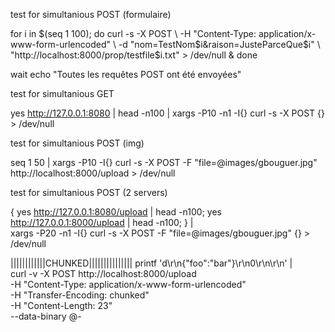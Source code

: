test for simultanious POST (formulaire)

for i in $(seq 1 100); do
  curl -s -X POST \
    -H "Content-Type: application/x-www-form-urlencoded" \
    -d "nom=TestNom$i&raison=JusteParceQue$i" \
    "http://localhost:8000/prop/testfile$i.txt" > /dev/null &
done

wait
echo "Toutes les requêtes POST ont été envoyées"

test for simultanious GET 

yes http://127.0.0.1:8080 | head -n100 | xargs -P10 -n1 -I{} curl -s -X POST {} > /dev/null


test for simultanious POST (img)

seq 1 50 | xargs -P10 -I{} curl -s -X POST -F "file=@images/gbouguer.jpg" http://localhost:8000/upload > /dev/null

 test for simultanious POST (2 servers)
 
{ yes http://127.0.0.1:8080/upload | head -n100; yes http://127.0.0.1:8000/upload | head -n100; } | \
xargs -P20 -n1 -I{} curl -s -X POST -F "file=@images/gbouguer.jpg" {} > /dev/null



||||||||||||CHUNKED|||||||||||||||
printf 'd\r\n{"foo":"bar"}\r\n0\r\n\r\n' | \
curl -v -X POST http://localhost:8000/upload \
     -H "Content-Type: application/x-www-form-urlencoded" \
     -H "Transfer-Encoding: chunked" \
     -H "Content-Length: 23" \
     --data-binary @-
